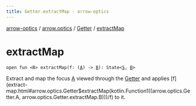 ```yaml
---
title: Getter.extractMap - arrow-optics
---
```


[arrow-optics](../../index.html) / [arrow.optics](../index.html) / [Getter](index.html) / [extractMap](./extract-map.html)

# extractMap

`open fun <B> extractMap(f: (`[`A`](index.html#A)`) -> `[`B`](extract-map.html#B)`): State<`[`S`](index.html#S)`, `[`B`](extract-map.html#B)`>`

Extract and map the focus [A](index.html#A) viewed through the [Getter](index.html) and applies [f](extract-map.html#arrow.optics.Getter$extractMap(kotlin.Function1((arrow.optics.Getter.A, arrow.optics.Getter.extractMap.B)))/f) to it.

